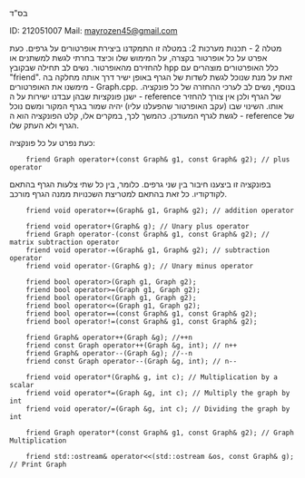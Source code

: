 בס"ד

ID: 212051007
Mail: mayrozen45@gmail.com

מטלה 2 - תכנות מערכות 2:
במטלה זו התמקדנו ביצירת אופרטורים על גרפים. כעת אפרט על כל אופרטור בקצרה, על המימוש שלו וכיצד בחרתי לגשת למשתנים או להחזירם מהאופרטור.
נשים לב תחילה שבקובץ hpp כלל האופרטורים מוצהרים עם "friend". זאת על מנת שנוכל לגשת לשדות של הגרף באופן ישיר דרך אותה מחלקה בה מימשנו את האופרטורים - Graph.cpp.
בנוסף, נשים לב לערכי ההחזרה של כל פונקציה. ישנן פונקציות שבהן עבדנו ישירות על ה - reference של הגרף ולכן אין צורך להחזיר אותו. השינוי שבו (עקב האופרטור שהפעלנו עליו) יהיה שמור בגרף המקור ומשם נוכל לגשת לגרף המעודכן.
כהמשך לכך, במקרים אלו, קלט הפונקציה הוא ה - reference של הגרף ולא העתק שלו.

כעת נפרט על כל פונקציה:

        friend Graph operator+(const Graph& g1, const Graph& g2); // plus operator
בפונקציה זו ביצענו חיבור בין שני גרפים. כלומר, בין כל שתי צלעות הגרף בהתאם לקודקודיו. כל זאת בהתאם למטריצת השכנויות ממנה הגרף מורכב.

        friend void operator+=(Graph& g1, Graph& g2); // addition operator

        friend void operator+(Graph& g); // Unary plus operator
        friend Graph operator-(const Graph& g1, const Graph& g2); // matrix subtraction operator
        friend void operator-=(Graph& g1, Graph& g2); // subtraction operator
        friend void operator-(Graph& g); // Unary minus operator

        friend bool operator>(Graph g1, Graph g2);
        friend bool operator>=(Graph g1, Graph g2);
        friend bool operator<(Graph g1, Graph g2);
        friend bool operator<=(Graph g1, Graph g2);
        friend bool operator==(const Graph& g1, const Graph& g2);
        friend bool operator!=(const Graph& g1, const Graph& g2);

        friend Graph& operator++(Graph &g); //++n
        friend const Graph operator++(Graph &g, int); // n++
        friend Graph& operator--(Graph &g); //--n
        friend const Graph operator--(Graph &g, int); // n--

        friend void operator*(Graph& g, int c); // Multiplication by a scalar
        friend void operator*=(Graph &g, int c); // Multiply the graph by int
        friend void operator/=(Graph &g, int c); // Dividing the graph by int

        friend Graph operator*(const Graph& g1, const Graph& g2); // Graph Multiplication

        friend std::ostream& operator<<(std::ostream &os, const Graph& g); // Print Graph
